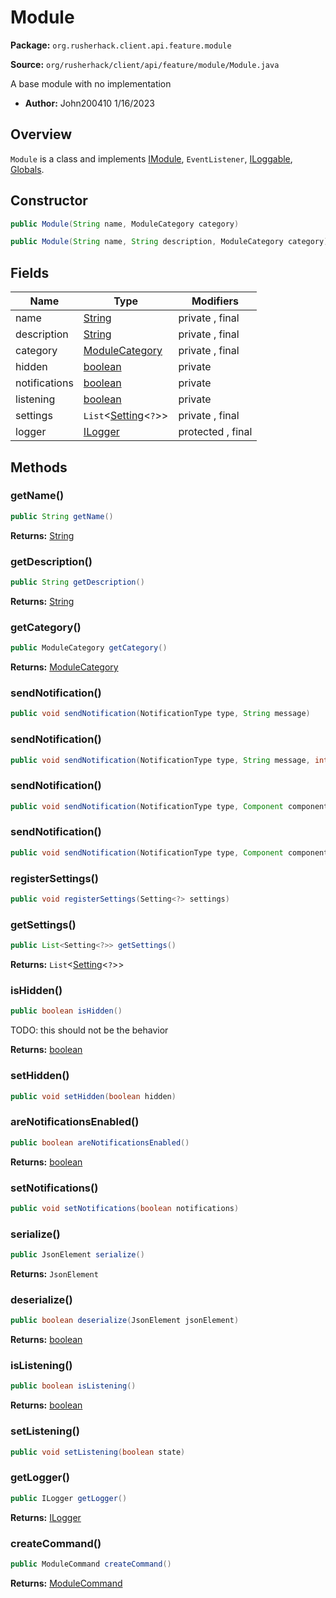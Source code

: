 # Module

**Package:** `org.rusherhack.client.api.feature.module`

**Source:** `org/rusherhack/client/api/feature/module/Module.java`

A base module with no implementation
* **Author:** John200410 1/16/2023



## Overview

`Module` is a class and implements [IModule](/client/api/feature/module/IModule.md), `EventListener`, [ILoggable](/core/logging/ILoggable.md), [Globals](/client/api/Globals.md).

## Constructor

```java
public Module(String name, ModuleCategory category)
```

```java
public Module(String name, String description, ModuleCategory category)
```

## Fields

| Name | Type | Modifiers |
|------|------|----------|
| name | [String](https://docs.oracle.com/en/java/javase/21/docs/api/java.base/java/lang/String.html) | private , final |
| description | [String](https://docs.oracle.com/en/java/javase/21/docs/api/java.base/java/lang/String.html) | private , final |
| category | [ModuleCategory](/client/api/feature/module/ModuleCategory.md) | private , final |
| hidden | [boolean](https://docs.oracle.com/en/java/javase/21/docs/api/java.base/java/lang/Boolean.html) | private |
| notifications | [boolean](https://docs.oracle.com/en/java/javase/21/docs/api/java.base/java/lang/Boolean.html) | private |
| listening | [boolean](https://docs.oracle.com/en/java/javase/21/docs/api/java.base/java/lang/Boolean.html) | private |
| settings | `List`<[Setting](/core/setting/Setting.md)<`?`>> | private , final |
| logger | [ILogger](/core/logging/ILogger.md) | protected , final |


## Methods

### getName()

```java
public String getName()
```

**Returns:** [String](https://docs.oracle.com/en/java/javase/21/docs/api/java.base/java/lang/String.html)

### getDescription()

```java
public String getDescription()
```

**Returns:** [String](https://docs.oracle.com/en/java/javase/21/docs/api/java.base/java/lang/String.html)

### getCategory()

```java
public ModuleCategory getCategory()
```

**Returns:** [ModuleCategory](/client/api/feature/module/ModuleCategory.md)

### sendNotification()

```java
public void sendNotification(NotificationType type, String message)
```

### sendNotification()

```java
public void sendNotification(NotificationType type, String message, int id)
```

### sendNotification()

```java
public void sendNotification(NotificationType type, Component component)
```

### sendNotification()

```java
public void sendNotification(NotificationType type, Component component, int id)
```

### registerSettings()

```java
public void registerSettings(Setting<?> settings)
```

### getSettings()

```java
public List<Setting<?>> getSettings()
```

**Returns:** `List`<[Setting](/core/setting/Setting.md)<`?`>>

### isHidden()

```java
public boolean isHidden()
```

TODO: this should not be the behavior

**Returns:** [boolean](https://docs.oracle.com/en/java/javase/21/docs/api/java.base/java/lang/Boolean.html)

### setHidden()

```java
public void setHidden(boolean hidden)
```

### areNotificationsEnabled()

```java
public boolean areNotificationsEnabled()
```

**Returns:** [boolean](https://docs.oracle.com/en/java/javase/21/docs/api/java.base/java/lang/Boolean.html)

### setNotifications()

```java
public void setNotifications(boolean notifications)
```

### serialize()

```java
public JsonElement serialize()
```

**Returns:** `JsonElement`

### deserialize()

```java
public boolean deserialize(JsonElement jsonElement)
```

**Returns:** [boolean](https://docs.oracle.com/en/java/javase/21/docs/api/java.base/java/lang/Boolean.html)

### isListening()

```java
public boolean isListening()
```

**Returns:** [boolean](https://docs.oracle.com/en/java/javase/21/docs/api/java.base/java/lang/Boolean.html)

### setListening()

```java
public void setListening(boolean state)
```

### getLogger()

```java
public ILogger getLogger()
```

**Returns:** [ILogger](/core/logging/ILogger.md)

### createCommand()

```java
public ModuleCommand createCommand()
```

**Returns:** [ModuleCommand](/client/api/feature/command/ModuleCommand.md)

